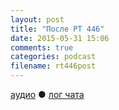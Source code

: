 ```yaml
---
layout: post
title: "После РТ 446"
date: 2015-05-31 15:06
comments: true
categories: podcast
filename: rt446post
---
```

[аудио](http://cdn.radio-t.com/rt446post.mp3) ● [лог чата](http://chat.radio-t.com/logs/radio-t-446.html)
<audio src="http://cdn.radio-t.com/rt446post.mp3" preload="none"></audio>

